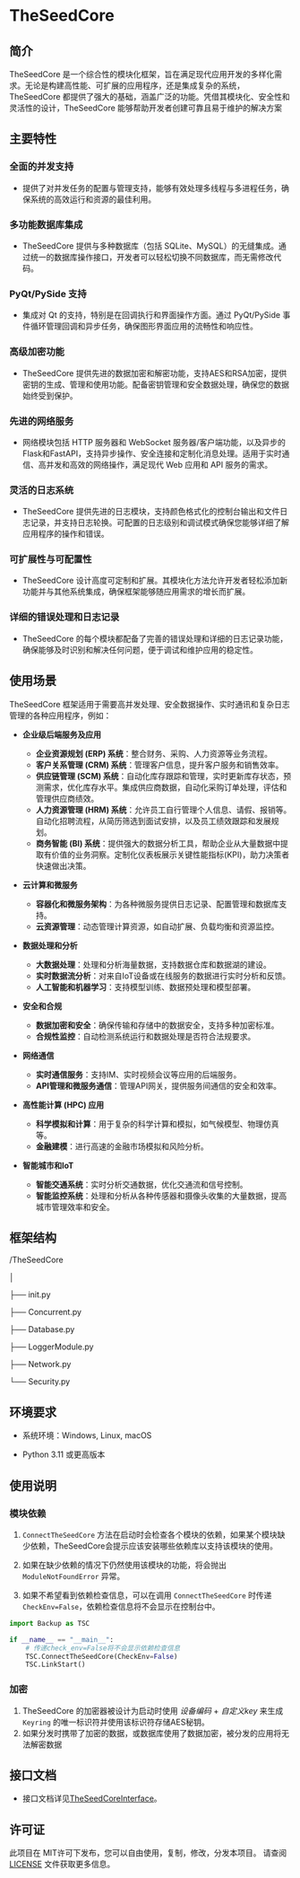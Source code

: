 # TheSeedCore

## 简介

TheSeedCore 是一个综合性的模块化框架，旨在满足现代应用开发的多样化需求。无论是构建高性能、可扩展的应用程序，还是集成复杂的系统，TheSeedCore 都提供了强大的基础，涵盖广泛的功能。凭借其模块化、安全性和灵活性的设计，TheSeedCore 能够帮助开发者创建可靠且易于维护的解决方案

## 主要特性

### 全面的并发支持

- 提供了对并发任务的配置与管理支持，能够有效处理多线程与多进程任务，确保系统的高效运行和资源的最佳利用。

### 多功能数据库集成

- TheSeedCore 提供与多种数据库（包括 SQLite、MySQL）的无缝集成。通过统一的数据库操作接口，开发者可以轻松切换不同数据库，而无需修改代码。

### PyQt/PySide 支持

- 集成对 Qt 的支持，特别是在回调执行和界面操作方面。通过 PyQt/PySide 事件循环管理回调和异步任务，确保图形界面应用的流畅性和响应性。

### 高级加密功能

- TheSeedCore 提供先进的数据加密和解密功能，支持AES和RSA加密，提供密钥的生成、管理和使用功能。配备密钥管理和安全数据处理，确保您的数据始终受到保护。

### 先进的网络服务

- 网络模块包括 HTTP 服务器和 WebSocket 服务器/客户端功能，以及异步的Flask和FastAPI，支持异步操作、安全连接和定制化消息处理。适用于实时通信、高并发和高效的网络操作，满足现代 Web 应用和 API 服务的需求。

### 灵活的日志系统

- TheSeedCore 提供先进的日志模块，支持颜色格式化的控制台输出和文件日志记录，并支持日志轮换。可配置的日志级别和调试模式确保您能够详细了解应用程序的操作和错误。

### 可扩展性与可配置性

- TheSeedCore 设计高度可定制和扩展。其模块化方法允许开发者轻松添加新功能并与其他系统集成，确保框架能够随应用需求的增长而扩展。

### 详细的错误处理和日志记录

- TheSeedCore 的每个模块都配备了完善的错误处理和详细的日志记录功能，确保能够及时识别和解决任何问题，便于调试和维护应用的稳定性。

## 使用场景

TheSeedCore 框架适用于需要高并发处理、安全数据操作、实时通讯和复杂日志管理的各种应用程序，例如：

- **企业级后端服务及应用**
    - **企业资源规划 (ERP) 系统**：整合财务、采购、人力资源等业务流程。
    - **客户关系管理 (CRM) 系统**：管理客户信息，提升客户服务和销售效率。
    - **供应链管理 (SCM) 系统**：自动化库存跟踪和管理，实时更新库存状态，预测需求，优化库存水平。集成供应商数据，自动化采购订单处理，评估和管理供应商绩效。
    - **人力资源管理 (HRM) 系统**：允许员工自行管理个人信息、请假、报销等。自动化招聘流程，从简历筛选到面试安排，以及员工绩效跟踪和发展规划。
    - **商务智能 (BI) 系统**：提供强大的数据分析工具，帮助企业从大量数据中提取有价值的业务洞察。定制化仪表板展示关键性能指标(KPI)，助力决策者快速做出决策。


- **云计算和微服务**
    - **容器化和微服务架构**：为各种微服务提供日志记录、配置管理和数据库支持。
    - **云资源管理**：动态管理计算资源，如自动扩展、负载均衡和资源监控。


- **数据处理和分析**
    - **大数据处理**：处理和分析海量数据，支持数据仓库和数据湖的建设。
    - **实时数据流分析**：对来自IoT设备或在线服务的数据进行实时分析和反馈。
    - **人工智能和机器学习**：支持模型训练、数据预处理和模型部署。


- **安全和合规**
    - **数据加密和安全**：确保传输和存储中的数据安全，支持多种加密标准。
    - **合规性监控**：自动检测系统运行和数据处理是否符合法规要求。


- **网络通信**
    - **实时通信服务**：支持IM、实时视频会议等应用的后端服务。
    - **API管理和微服务通信**：管理API网关，提供服务间通信的安全和效率。


- **高性能计算 (HPC) 应用**
    - **科学模拟和计算**：用于复杂的科学计算和模拟，如气候模型、物理仿真等。
    - **金融建模**：进行高速的金融市场模拟和风险分析。


- **智能城市和IoT**
    - **智能交通系统**：实时分析交通数据，优化交通流和信号控制。
    - **智能监控系统**：处理和分析从各种传感器和摄像头收集的大量数据，提高城市管理效率和安全。

## 框架结构

/TheSeedCore

│

├── init.py

├── Concurrent.py

├── Database.py

├── LoggerModule.py

├── Network.py

└── Security.py

## 环境要求

- 系统环境：Windows, Linux, macOS


- Python 3.11 或更高版本

## 使用说明

### 模块依赖

1. `ConnectTheSeedCore` 方法在启动时会检查各个模块的依赖，如果某个模块缺少依赖，TheSeedCore会提示应该安装哪些依赖库以支持该模块的使用。

2. 如果在缺少依赖的情况下仍然使用该模块的功能，将会抛出 `ModuleNotFoundError` 异常。

3. 如果不希望看到依赖检查信息，可以在调用 `ConnectTheSeedCore` 时传递 `CheckEnv=False`，依赖检查信息将不会显示在控制台中。

```python
import Backup as TSC

if __name__ == "__main__":
    # 传递check_env=False将不会显示依赖检查信息
    TSC.ConnectTheSeedCore(CheckEnv=False)
    TSC.LinkStart()
```

### 加密

1. TheSeedCore 的加密器被设计为启动时使用 _设备编码_ + _自定义key_ 来生成 `Keyring` 的唯一标识符并使用该标识符存储AES秘钥。
2. 如果分发时携带了加密的数据，或数据库使用了数据加密，被分发的应用将无法解密数据

## 接口文档

- 接口文档详见[TheSeedCoreInterface](TheSeedCoreInterface.md)。

## 许可证

此项目在 MIT许可下发布，您可以自由使用，复制，修改，分发本项目。
请查阅 [LICENSE](LICENSE) 文件获取更多信息。
